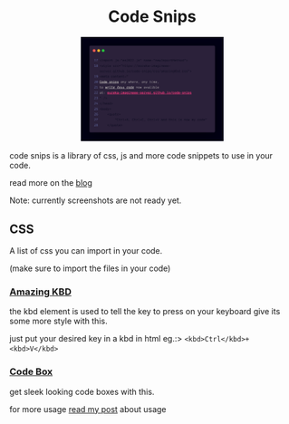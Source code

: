 <h1 align="center">Code Snips</h1>
<p align="center">
  <img src="code snips cover.png" width="50%">
</p>
code snips is a library of css, js and more code snippets to use in your code.

read more on the [blog](https://dev.to/imagineeeinc/code-snips-1np6)

Note: currently screenshots are not ready yet.

## CSS
A list of css you can import in your code.

(make sure to import the files in your code)
### [Amazing KBD](https://eureka-imagineee-server.github.io/code-snips/css/amazingKbd.css)
the kbd element is used to tell the key to press on your keyboard give its some more style with this.

just put your desired key in a kbd in html
eg.:> `<kbd>Ctrl</kbd>+<kbd>V</kbd>`
### [Code Box](https://eureka-imagineee-server.github.io/code-snips/css/codebox.css)
get sleek looking code boxes with this.

for more usage [read my post](https://dev.to/imagineeeinc/a-clean-code-box-4ma1) about usage
